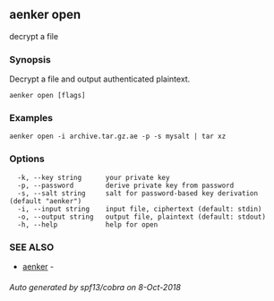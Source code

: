 ## aenker open

decrypt a file

### Synopsis

Decrypt a file and output authenticated plaintext.

```
aenker open [flags]
```

### Examples

```
aenker open -i archive.tar.gz.ae -p -s mysalt | tar xz
```

### Options

```
  -k, --key string      your private key
  -p, --password        derive private key from password
  -s, --salt string     salt for password-based key derivation (default "aenker")
  -i, --input string    input file, ciphertext (default: stdin)
  -o, --output string   output file, plaintext (default: stdout)
  -h, --help            help for open
```

### SEE ALSO

* [aenker](aenker.md)	 - 

###### Auto generated by spf13/cobra on 8-Oct-2018
